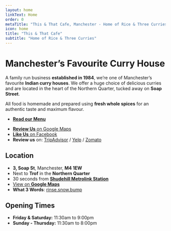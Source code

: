 ```yaml
---
layout: home
linkText: Home
order: 0
metaTitle: "This & That Cafe, Manchester - Home of Rice & Three Curries"
icon: home
title: "This & That Cafe"
subtitle: "Home of Rice & Three Curries"
---
```


# Manchester’s Favourite Curry House

A family run business **established in 1984**, we’re one of Manchester’s favourite **Indian curry houses**. We offer a huge choice of delicious curries and are located in the heart of the Northern Quarter, tucked away on **Soap Street**.

All food is homemade and prepared using **fresh whole spices** for an authentic taste and maximum flavour.

- [**Read our Menu**](/menu/)
* [**Review Us** on Google Maps](http://shhhh.link/2994e)
* [**Like Us** on Facebook](https://www.facebook.com/ThisAndThatManchester)
* **Review us** on: [TripAdvisor][tripadvisor] / [Yelp][yelp] / [Zomato][zomato]

## <i class="icon-map-signs"></i>Location

* **3, Soap St**, Manchester, **M4 1EW**
* Next to **Trof** in the **Northern Quarter**
* 30 seconds from [**Shudehill Metrolink Station**](https://tfgm.com/public-transport/tram/stops/shudehill-tram)
* [View on **Google Maps**](https://goo.gl/maps/xTNreANmJEz)
* **What 3 Words**: [rinse.snow.bump](https://w3w.co/rinse.snow.bump)

## <i class="icon-clock"></i>Opening Times

* **Friday & Saturday:** 11:30am to 9:00pm
* **Sunday - Thursday:** 11:30am to 8:00pm


[tripadvisor]: https://www.tripadvisor.co.uk/Restaurant_Review-g187069-d732222-Reviews-This_That-Manchester_Greater_Manchester_England.html
[yelp]: https://www.yelp.co.uk/biz/this-and-that-manchester
[zomato]: https://www.zomato.com/manchester/this-that-northern-quarter/menu

